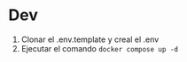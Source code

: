 


# Dev

1. Clonar el .env.template y creal el .env
2. Ejecutar el comando ```docker compose up -d```